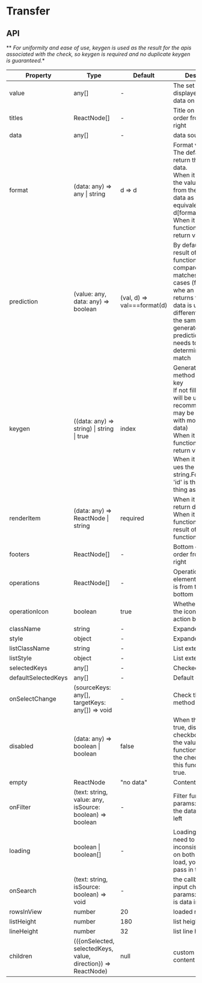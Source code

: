 # Transfer

<example />

## API

** *For uniformity and ease of use, keygen is used as the result for the apis associated with the check, so keygen is required and no duplicate keygen is guaranteed.**


| Property | Type | Default | Description | Version |
| --- | --- | --- | --- | -- |
| value | any[] | - | The set of values ​​displayed in the box data on the right | |
| titles | ReactNode[] | - | Title on both sides, order from left to right | |
| data | any[] | - | data source | |
| format | (data: any) => any \| string | d => d | Format value<br />The defaule value is return the original data.<br />When it is a string, the value is fetched from the original data as a key equivalent to (d) => d\[format\]<br />When it is a function, use its return value. | |
| prediction | (value: any, data: any) => boolean | (val, d) => val===format(d) | By default, the result of the format function is used to compare whether it matches. In some cases (for example, whe an object that returns the original data is updated, an different option with the same value  is generated), the prediction function needs to be used to determine whether match | |
| keygen | ((data: any) => string) \| string \| true | index | Generate a auxiliary method for each key<br />If not filled, index will be used(not recommended,there may be problems with more than 10 data)<br />When it is a function, use its return value.<br />When it is a string，ues the value of the string.For example, 'id' is the same thing as (d) => d.id. | |
| renderItem | (data: any) => ReactNode \| string | required | When it is a string, return d\[string]<br />When it is a function, return the result of the function. | |
| footers | ReactNode[] | - | Bottom element, order from left to right | |
| operations | ReactNode[] | - | Operational elements, the order is from top to bottom | |
| operationIcon | boolean | true |  Whether to display the icon of the action button | |
| className | string | - | Expanded class | |
| style | object | - |  Expanded style | |
| listClassName | string | - | List extended class | |
| listStyle | object | - | List extension style | |
| selectedKeys | any[] | - |  Checked list | |
| defaultSelectedKeys | any[] | - | Default checked list | |
| onSelectChange | (sourceKeys: any[], targetKeys: any[]) => void | - |  Check the trigger method | |
| disabled | (data: any) => boolean \| boolean | false | When the value is true, disabled all checkboxes; When the value is function, disable the checkbox that this function returns true. | |
| empty | ReactNode | "no data" | Contentless display | |
| onFilter | (text: string, value: any, isSource: boolean) => boolean | - | Filter function. params: input text, the data, is data in left |
| loading| boolean \| boolean[] | - | Loading, if you need to have inconsistent states on both sides of the load, you need to pass in the array | |
| onSearch | (text: string, isSource: boolean) => void | - | the callback of input change, params: input text, is data in the left | 1.4.4 |
| rowsInView | number | 20 | loaded rows |
| listHeight | number | 180 | list height |
| lineHeight | number | 32 | list line height |
| children | (({onSelected, selectedKeys, value, direction}) => ReactNode) | null | custom render content |